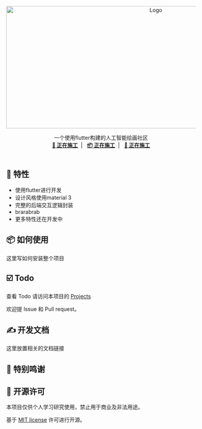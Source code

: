 

<p align="center">
    <img src="assets/Logo/LoginPageLogoPNG.png" alt="Logo" width="780" height="325">
  <p align="center">
    一个使用flutter构建的人工智能绘画社区
    <br />
    <a href="" target="blank"><strong>💾 正在施工</strong></a>&nbsp;&nbsp;|&nbsp;&nbsp;
    <a href="" target="blank"><strong>📦️ 正在施工</strong></a>&nbsp;&nbsp;|&nbsp;&nbsp;
    <a href="" target="blank"><strong>💬 正在施工</strong></a>
    <br />
    <br />
  </p>

## :star2: 特性

- 使用flutter进行开发
- 设计风格使用material 3
- 完整的后端交互逻辑封装
- brarabrab
- 更多特性还在开发中

## 📦️ 如何使用

这里写如何安装整个项目

## ☑️ Todo

查看 Todo 请访问本项目的 [Projects](https://github.com/users/jwj1342/projects/4)

欢迎提 Issue 和 Pull request。

## ✍ 开发文档

这里放置相关的文档链接

## 🧑 特别鸣谢



## 📜 开源许可

本项目仅供个人学习研究使用，禁止用于商业及非法用途。

基于 [MIT license](https://opensource.org/licenses/MIT) 许可进行开源。
